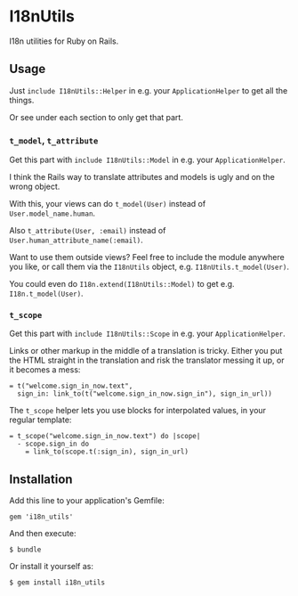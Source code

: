 # I18nUtils

I18n utilities for Ruby on Rails.


## Usage

Just `include I18nUtils::Helper` in e.g. your `ApplicationHelper` to get all the things.

Or see under each section to only get that part.


### `t_model`, `t_attribute`

Get this part with `include I18nUtils::Model` in e.g. your `ApplicationHelper`.

I think the Rails way to translate attributes and models is ugly and on the wrong object.

With this, your views can do `t_model(User)` instead of `User.model_name.human`.

Also `t_attribute(User, :email)` instead of `User.human_attribute_name(:email)`.

Want to use them outside views? Feel free to include the module anywhere you like, or call them via the `I18nUtils` object, e.g. `I18nUtils.t_model(User)`.

You could even do `I18n.extend(I18nUtils::Model)` to get e.g. `I18n.t_model(User)`.


### `t_scope`

Get this part with `include I18nUtils::Scope` in e.g. your `ApplicationHelper`.

Links or other markup in the middle of a translation is tricky. Either you put the HTML straight in the translation and risk the translator messing it up, or it becomes a mess:

``` slim
= t("welcome.sign_in_now.text",
  sign_in: link_to(t("welcome.sign_in_now.sign_in"), sign_in_url))
```

The `t_scope` helper lets you use blocks for interpolated values, in your regular template:

``` slim
= t_scope("welcome.sign_in_now.text") do |scope|
  - scope.sign_in do
    = link_to(scope.t(:sign_in), sign_in_url)
```


## Installation

Add this line to your application's Gemfile:

    gem 'i18n_utils'

And then execute:

    $ bundle

Or install it yourself as:

    $ gem install i18n_utils
